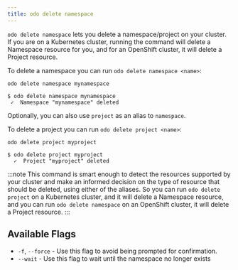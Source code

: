 ```yaml
---
title: odo delete namespace
---
```


`odo delete namespace` lets you delete a namespace/project on your cluster. If you are on a Kubernetes cluster, running the command will delete a Namespace resource for you, and for an OpenShift cluster, it will delete a Project resource.

To delete a namespace you can run `odo delete namespace <name>`:
```shell
odo delete namespace mynamespace
```
```shell
$ odo delete namespace mynamespace
 ✓  Namespace "mynamespace" deleted
```

Optionally, you can also use `project` as an alias to `namespace`.

To delete a project you can run `odo delete project <name>`:
```shell
odo delete project myproject
```
```shell
$ odo delete project myproject
  ✓  Project "myproject" deleted
```

:::note
This command is smart enough to detect the resources supported by your cluster and make an informed decision on the type of resource that should be deleted, using either of the aliases.
So you can run `odo delete project` on a Kubernetes cluster, and it will delete a Namespace resource, and you can run `odo delete namespace` on an OpenShift cluster, it will delete a Project resource.
:::

## Available Flags
* `-f`, `--force` - Use this flag to avoid being prompted for confirmation.
* `--wait` - Use this flag to wait until the namespace no longer exists
